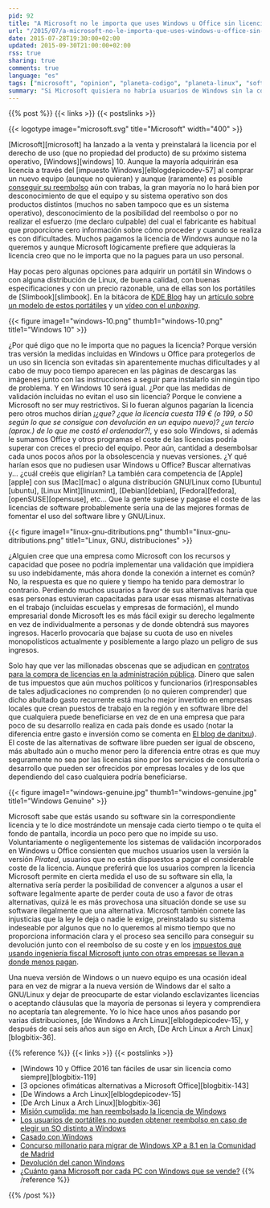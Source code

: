 ```yaml
---
pid: 92
title: "A Microsoft no le importa que uses Windows u Office sin licencia"
url: "/2015/07/a-microsoft-no-le-importa-que-uses-windows-u-office-sin-licencia/"
date: 2015-07-28T19:30:00+02:00
updated: 2015-09-30T21:00:00+02:00
rss: true
sharing: true
comments: true
language: "es"
tags: ["microsoft", "opinion", "planeta-codigo", "planeta-linux", "software-libre"]
summary: "Si Microsoft quisiera no habría usuarios de Windows sin la correspondiente licencia de uso. Pero lo consiente, tampoco le importa que para un uso personal se haga de forma «pirata». Pocos días después del señalado 29 de julio Windows 10 aparecerá en las redes de compartición de archivos y páginas de descarga, también pocos días después aparecerá un programa que evite el sistema de validación como ha ocurrido con anteriores versiones."
---
```


{{% post %}}
{{< links >}}
{{< postslinks >}}

{{< logotype image="microsoft.svg" title="Microsoft" width="400" >}}

[Microsoft][microsoft] ha lanzado a la venta y preinstalará la licencia por el derecho de uso (que no propiedad del producto) de su próximo sistema operativo, [Windows][windows] 10. Aunque la mayoría adquirirán esa licencia a través del [impuesto Windows][elblogdepicodev-57] al comprar un nuevo equipo (aunque no quieran) y aunque (raramente) es posible [conseguir su reembolso](http://totaki.com/poesiabinaria/2012/08/aventuras-devolviendo-una-licencia-de-windows-que-venia-de-serie-con-un-portatil/) aún con trabas, la gran mayoría no lo hará bien por desconocimiento de que el equipo y su sistema operativo son dos productos distintos (muchos no saben tampoco que es un sistema operativo), desconocimiento de la posibilidad del reembolso o por no realizar el esfuerzo (me declaro culpable) del cual el fabricante es habitual que proporcione cero información sobre cómo proceder y cuando se realiza es con dificultades. Muchos pagamos la licencia de Windows aunque no la queremos y aunque Microsoft lógicamente prefiere que adquieras la licencia creo que no le importa que no la pagues para un uso personal.

Hay pocas pero algunas opciones para adquirir un portátil sin Windows o con alguna distribución de Linux, de buena calidad, con buenas especificaciones y con un precio razonable, una de ellas son los portátiles de [Slimbook][slimbook]. En la bitácora de [KDE Blog](http://www.kdeblog.com/) hay un [artículo sobre un modelo de estos portátiles](http://www.kdeblog.com/slimbook-tu-portatil-linux-de-calidad.html) y un [vídeo con el _unboxing_](http://www.kdeblog.com/unboxing-de-mi-slimbook-con-kubuntu-15-04-y-plasma-5.html).

<div class="media">
    {{< figure
        image1="windows-10.png" thumb1="windows-10.png" title1="Windows 10" >}}
</div>

¿Por qué digo que no le importa que no pagues la licencia? Porque versión tras versión la medidas incluidas en Windows u Office para protegerlos de un uso sin licencia son evitadas sin aparentemente muchas dificultades y al cabo de muy poco tiempo aparecen en las páginas de descargas las imágenes junto con las instrucciones a seguir para instalarlo sin ningún tipo de problema. Y en Windows 10 será igual. ¿Por que las medidas de validación incluidas no evitan el uso sin licencia? Porque le conviene a Microsoft no ser muy restrictivos. Si lo fueran algunos pagarían la licencia pero otros muchos dirían _¡¿que? ¿que la licencia cuesta 119 € (o 199, o 50 según lo que se consigue con devolución en un equipo nuevo)? ¿un tercio (aprox.) de lo que me costó el ordenador?!_, y eso solo Windows, si además le sumamos Office y otros programas el coste de las licencias podría superar con creces el precio del equipo. Peor aún, cantidad a desembolsar cada unos pocos años por la obsolescencia y nuevas versiones. ¿Y qué harían esos  que no pudiesen usar Windows u Office? Buscar alternativas y... ¿cuál creéis que eligirían? La también cara competencia de [Apple][apple] con sus [Mac][mac] o alguna distribución GNU/Linux como [Ubuntu][ubuntu], [Linux Mint][linuxmint], [Debian][debian], [Fedora][fedora], [openSUSE][opensuse], etc... Que la gente supiese y pagase el coste de las licencias de software probablemente sería una de las mejores formas de fomentar el uso del software libre y GNU/Linux.

<div class="media">
    {{< figure
        image1="linux-gnu-ditributions.png" thumb1="linux-gnu-ditributions.png" title1="Linux, GNU, distribuciones" >}}
</div>

¿Alguien cree que una empresa como Microsoft con los recursos y capacidad que posee no podría implementar una validación que impidiera su uso indebidamente, más ahora donde la conexión a internet es común? No, la respuesta es que no quiere y tiempo ha tenido para demostrar lo contrario. Perdiendo muchos usuarios a favor de sus alternativas haría que esas personas estuvieran capacitadas para usar esas mismas alternativas en el trabajo (incluidas escuelas y empresas de formación), el mundo empresarial donde Microsoft les es más fácil exigir su derecho legalmente en vez de individualmente a personas y de donde obtendrá sus mayores ingresos. Hacerlo provocaría que bajase su cuota de uso en niveles monopolísticos actualmente y posiblemente a largo plazo un peligro de sus ingresos.

Solo hay que ver las millonadas obscenas que se adjudican en [contratos para la compra de licencias en la administración pública](https://www.meneame.net/m/tecnolog%C3%ADa/concurso-millonario-migrar-windows-xp-8-1-comunidad-madrid). Dinero que salen de tus impuestos que aún muchos políticos y funcionarios (ir)responsables de tales adjudicaciones no comprenden (o no quieren comprender) que dicho abultado gasto recurrente está mucho mejor invertido en empresas locales que crean puestos de trabajo en la región y en software libre del que cualquiera puede beneficiarse en vez de en una empresa que para poco de su desarrollo realiza en cada país donde es usado (notar la diferencia entre gasto e inversión como se comenta en [El blog de danitxu](http://www.danitxu.com/blog/2015/02/23/podemos-y-debemos-apostar-por-el-software-libre/)). El coste de las alternativas de software libre pueden ser igual de obsceno, más abultado aún o mucho menor pero la diferencia entre otras es que muy seguramente no sea por las licencias sino por los servicios de consultoría o desarrollo que pueden ser ofrecidos por empresas locales y de los que dependiendo del caso cualquiera podría beneficiarse.

<div class="media">
    {{< figure
        image1="windows-genuine.jpg" thumb1="windows-genuine.jpg" title1="Windows Genuine" >}}
</div>

Microsoft sabe que estás usando su software sin la correspondiente licencia y te lo dice mostrándote un mensaje cada cierto tiempo o te quita el fondo de pantalla, incordia un poco pero que no impide su uso. Voluntariamente o negligentemente los sistemas de validación incorporados en Windows u Office consienten que muchos usuarios usen la versión la versión _Pirated_, usuarios que no están dispuestos a pagar el considerable coste de la licencia. Aunque preferirá que los usuarios compren la licencia Microsoft permite en cierta medida el uso de su software sin ella, la alternativa sería perder la posibilidad de convencer a algunos a usar el software legalmente aparte de perder couta de uso a favor de otras alternativas, quizá le es más provechosa una situación donde se use su software ilegalmente que una alternativa. Microsoft también comete las injusticias que la ley le deja o nadie le exige, preinstalado su sistema indeseable por algunos que no lo queremos al mismo tiempo que no proporciona información clara y el proceso sea sencillo para conseguir su devolución junto con el reembolso de su coste y en los [impuestos que usando ingeniería fiscal Microsoft junto con otras empresas se llevan a donde menos pagan](http://economia.elpais.com/economia/2014/01/18/actualidad/1390071860_568641.html).

Una nueva versión de Windows o un nuevo equipo es una ocasión ideal para en vez de migrar a la nueva versión de Windows dar el salto a GNU/Linux y dejar de preocuparte de estar violando esclavizantes licencias o aceptando cláusulas que la mayoría de personas si leyera y comprendiera no aceptaría tan alegremente. Yo lo hice hace unos años pasando por varias distribuciones, [de Windows a Arch Linux][elblogdepicodev-15], y después de casi seis años aun sigo en Arch, [De Arch Linux a Arch Linux][blogbitix-36].

{{% reference %}}
{{< links >}}
{{< postslinks >}}
* [Windows 10 y Office 2016 tan fáciles de usar sin licencia como siempre][blogbitix-119]
* [3 opciones ofimáticas alternativas a Microsoft Office][blogbitix-143]
* [De Windows a Arch Linux][elblogdepicodev-15]
* [De Arch Linux a Arch Linux][blogbitix-36]
* [Misión cumplida: me han reembolsado la licencia de Windows](http://barrapunto.com/~djworld/journal/23841)
* [Los usuarios de portátiles no pueden obtener reembolso en caso de elegir un SO distinto a Windows](https://www.meneame.net/story/usuarios-portatiles-no-pueden-obtener-reembolso-caso-elegir-so)
* [Casado con Windows](https://www.elmundo.es/navegante/2007/05/26/tecnologia/1180175185.html)
* [Concurso millonario para migrar de Windows XP a 8.1 en la Comunidad de Madrid](https://www.meneame.net/m/tecnolog%C3%ADa/concurso-millonario-migrar-windows-xp-8-1-comunidad-madrid)
* [Devolución del canon Windows](https://www.meneame.net/m/actualidad/devolucion-canon-windows)
* [¿Cuánto gana Microsoft por cada PC con Windows que se vende?](https://www.meneame.net/story/cuanto-gana-microsoft-cada-pc-windows-vende)
{{% /reference %}}

{{% /post %}}
